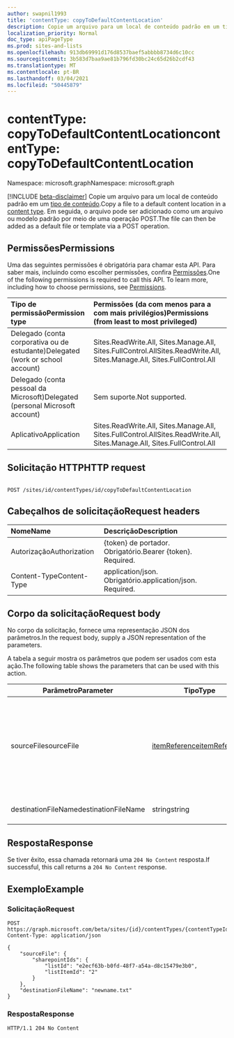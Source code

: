 ```yaml
---
author: swapnil1993
title: 'contentType: copyToDefaultContentLocation'
description: Copie um arquivo para um local de conteúdo padrão em um tipo de conteúdo.
localization_priority: Normal
doc_type: apiPageType
ms.prod: sites-and-lists
ms.openlocfilehash: 913db69991d176d8537baef5abbbb8734d6c10cc
ms.sourcegitcommit: 3b583d7baa9ae81b796fd30bc24c65d26b2cdf43
ms.translationtype: MT
ms.contentlocale: pt-BR
ms.lasthandoff: 03/04/2021
ms.locfileid: "50445879"
---
```

# <a name="contenttype-copytodefaultcontentlocation"></a><span data-ttu-id="17bce-103">contentType: copyToDefaultContentLocation</span><span class="sxs-lookup"><span data-stu-id="17bce-103">contentType: copyToDefaultContentLocation</span></span>
<span data-ttu-id="17bce-104">Namespace: microsoft.graph</span><span class="sxs-lookup"><span data-stu-id="17bce-104">Namespace: microsoft.graph</span></span>

[!INCLUDE [beta-disclaimer](../../includes/beta-disclaimer.md)]
<span data-ttu-id="17bce-105">Copie um arquivo para um local de conteúdo padrão em um [tipo de conteúdo][contentType].</span><span class="sxs-lookup"><span data-stu-id="17bce-105">Copy a file to a default content location in a [content type][contentType].</span></span> <span data-ttu-id="17bce-106">Em seguida, o arquivo pode ser adicionado como um arquivo ou modelo padrão por meio de uma operação POST.</span><span class="sxs-lookup"><span data-stu-id="17bce-106">The file can then be added as a default file or template via a POST operation.</span></span>

## <a name="permissions"></a><span data-ttu-id="17bce-107">Permissões</span><span class="sxs-lookup"><span data-stu-id="17bce-107">Permissions</span></span>  

<span data-ttu-id="17bce-p102">Uma das seguintes permissões é obrigatória para chamar esta API. Para saber mais, incluindo como escolher permissões, confira [Permissões](/graph/permissions_reference.md).</span><span class="sxs-lookup"><span data-stu-id="17bce-p102">One of the following permissions is required to call this API. To learn more, including how to choose permissions, see [Permissions](/graph/permissions_reference.md).</span></span>

  

|<span data-ttu-id="17bce-110">Tipo de permissão</span><span class="sxs-lookup"><span data-stu-id="17bce-110">Permission type</span></span> | <span data-ttu-id="17bce-111">Permissões (da com menos para a com mais privilégios)</span><span class="sxs-lookup"><span data-stu-id="17bce-111">Permissions (from least to most privileged)</span></span> |
|:--------------------|:---------------------------------------------------------|
|<span data-ttu-id="17bce-112">Delegado (conta corporativa ou de estudante)</span><span class="sxs-lookup"><span data-stu-id="17bce-112">Delegated (work or school account)</span></span> | <span data-ttu-id="17bce-113">Sites.ReadWrite.All, Sites.Manage.All, Sites.FullControl.All</span><span class="sxs-lookup"><span data-stu-id="17bce-113">Sites.ReadWrite.All, Sites.Manage.All, Sites.FullControl.All</span></span>  |
|<span data-ttu-id="17bce-114">Delegado (conta pessoal da Microsoft)</span><span class="sxs-lookup"><span data-stu-id="17bce-114">Delegated (personal Microsoft account)</span></span> | <span data-ttu-id="17bce-115">Sem suporte.</span><span class="sxs-lookup"><span data-stu-id="17bce-115">Not supported.</span></span> |
|<span data-ttu-id="17bce-116">Aplicativo</span><span class="sxs-lookup"><span data-stu-id="17bce-116">Application</span></span> | <span data-ttu-id="17bce-117">Sites.ReadWrite.All, Sites.Manage.All, Sites.FullControl.All</span><span class="sxs-lookup"><span data-stu-id="17bce-117">Sites.ReadWrite.All, Sites.Manage.All, Sites.FullControl.All</span></span> |

  

## <a name="http-request"></a><span data-ttu-id="17bce-118">Solicitação HTTP</span><span class="sxs-lookup"><span data-stu-id="17bce-118">HTTP request</span></span>

<!-- {
  "blockType": "ignored"
}
-->

```http

POST /sites/id/contentTypes/id/copyToDefaultContentLocation 
```

## <a name="request-headers"></a><span data-ttu-id="17bce-119">Cabeçalhos de solicitação</span><span class="sxs-lookup"><span data-stu-id="17bce-119">Request headers</span></span>
|<span data-ttu-id="17bce-120">Nome</span><span class="sxs-lookup"><span data-stu-id="17bce-120">Name</span></span>|<span data-ttu-id="17bce-121">Descrição</span><span class="sxs-lookup"><span data-stu-id="17bce-121">Description</span></span>|
|:---|:---|
|<span data-ttu-id="17bce-122">Autorização</span><span class="sxs-lookup"><span data-stu-id="17bce-122">Authorization</span></span>|<span data-ttu-id="17bce-p103">{token} de portador. Obrigatório.</span><span class="sxs-lookup"><span data-stu-id="17bce-p103">Bearer {token}. Required.</span></span>|
|<span data-ttu-id="17bce-125">Content-Type</span><span class="sxs-lookup"><span data-stu-id="17bce-125">Content-Type</span></span>|<span data-ttu-id="17bce-p104">application/json. Obrigatório.</span><span class="sxs-lookup"><span data-stu-id="17bce-p104">application/json. Required.</span></span>|

## <a name="request-body"></a><span data-ttu-id="17bce-128">Corpo da solicitação</span><span class="sxs-lookup"><span data-stu-id="17bce-128">Request body</span></span>
<span data-ttu-id="17bce-129">No corpo da solicitação, fornece uma representação JSON dos parâmetros.</span><span class="sxs-lookup"><span data-stu-id="17bce-129">In the request body, supply a JSON representation of the parameters.</span></span>

<span data-ttu-id="17bce-130">A tabela a seguir mostra os parâmetros que podem ser usados com esta ação.</span><span class="sxs-lookup"><span data-stu-id="17bce-130">The following table shows the parameters that can be used with this action.</span></span>


|<span data-ttu-id="17bce-131">Parâmetro</span><span class="sxs-lookup"><span data-stu-id="17bce-131">Parameter</span></span>|<span data-ttu-id="17bce-132">Tipo</span><span class="sxs-lookup"><span data-stu-id="17bce-132">Type</span></span>|<span data-ttu-id="17bce-133">Descrição</span><span class="sxs-lookup"><span data-stu-id="17bce-133">Description</span></span>|
|-|-|-|
|<span data-ttu-id="17bce-134">sourceFile</span><span class="sxs-lookup"><span data-stu-id="17bce-134">sourceFile</span></span>| [<span data-ttu-id="17bce-135">itemReference</span><span class="sxs-lookup"><span data-stu-id="17bce-135">itemReference</span></span>](../resources/itemreference.md) |<span data-ttu-id="17bce-136">Metadados sobre o arquivo de origem que precisa ser copiado para o local de conteúdo padrão.</span><span class="sxs-lookup"><span data-stu-id="17bce-136">Metadata about the source file that needs to be copied to the default content location.</span></span> <span data-ttu-id="17bce-137">Obrigatório.</span><span class="sxs-lookup"><span data-stu-id="17bce-137">Required.</span></span>|
|<span data-ttu-id="17bce-138">destinationFileName</span><span class="sxs-lookup"><span data-stu-id="17bce-138">destinationFileName</span></span>| <span data-ttu-id="17bce-139">string</span><span class="sxs-lookup"><span data-stu-id="17bce-139">string</span></span> |<span data-ttu-id="17bce-140">Nome do arquivo de destino.</span><span class="sxs-lookup"><span data-stu-id="17bce-140">Destination filename.</span></span> 

## <a name="response"></a><span data-ttu-id="17bce-141">Resposta</span><span class="sxs-lookup"><span data-stu-id="17bce-141">Response</span></span>


<span data-ttu-id="17bce-142">Se tiver êxito, essa chamada retornará uma `204 No Content` resposta.</span><span class="sxs-lookup"><span data-stu-id="17bce-142">If successful, this call returns a `204 No Content` response.</span></span>

## <a name="example"></a><span data-ttu-id="17bce-143">Exemplo</span><span class="sxs-lookup"><span data-stu-id="17bce-143">Example</span></span>

### <a name="request"></a><span data-ttu-id="17bce-144">Solicitação</span><span class="sxs-lookup"><span data-stu-id="17bce-144">Request</span></span>
<!-- {
  "blockType": "request",
  "name": "contenttype_copytodefaultcontentlocation"
}
-->
```http
POST https://graph.microsoft.com/beta/sites/{id}/contentTypes/{contentTypeId}/copyToDefaultContentLocation 
Content-Type: application/json

{
    "sourceFile": {
        "sharepointIds": {
            "listId": "e2ecf63b-b0fd-48f7-a54a-d8c15479e3b0",
            "listItemId": "2"
        }
    },
    "destinationFileName": "newname.txt"
}
```



### <a name="response"></a><span data-ttu-id="17bce-145">Resposta</span><span class="sxs-lookup"><span data-stu-id="17bce-145">Response</span></span>


<!-- { "blockType": "response" } -->

```http
HTTP/1.1 204 No Content

```

  

[contentType]: ../resources/contentType.md

